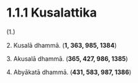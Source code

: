 

# 1.1.1 Kusalattika




(1.)

2\. Kusalā dhammā. (**1, 363, 985, 1384**)

3\. Akusalā dhammā. (**365, 427, 986, 1385**)

4\. Abyākatā dhammā. (**431, 583, 987, 1386**)



